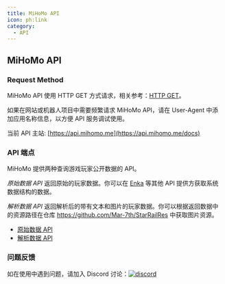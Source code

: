 ```yaml
---
title: MiHoMo API
icon: ph:link
category:
  - API
---
```


## MiHoMo API

### Request Method

MiHoMo API 使用 HTTP GET 方式请求，相关参考：[HTTP GET](https://developer.mozilla.org/zh-CN/docs/Web/HTTP/Methods/GET)。

如果在网站或机器人项目中需要频繁请求 MiHoMo API，请在 User-Agent 中添加应用名称信息，以方便 API 服务调试使用。

当前 API 主站: [https://api.mihomo.me](https://api.mihomo.me/docs)

### API 端点

MiHoMo 提供两种查询游戏玩家公开数据的 API。

_原始数据 API_ 返回原始的玩家数据。你可以在 [Enka](https://enka.network/?hsr) 等其他 API 提供方获取系统数据结构的数据。

_解析数据 API_ 返回解析后的带有文本和图片的玩家数据。你可以根据返回数据中的资源路径在仓库 <https://github.com/Mar-7th/StarRailRes> 中获取图片资源。

- [原始数据 API](raw.md)
- [解析数据 API](parsed.md)

### 问题反馈

如在使用中遇到问题，请加入 Discord 讨论：[![discord](https://img.shields.io/badge/MiHoMo-blue?logo=discord&logoColor=white)](https://discord.gg/SxCGCGSjbX)
